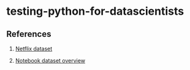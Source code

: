 # testing-python-for-datascientists

## References

1. [Netflix dataset](https://www.kaggle.com/code/shivamb/netflix-shows-and-movies-exploratory-analysis)

2. [Notebook dataset overview](https://www.kaggle.com/code/shivamb/netflix-shows-and-movies-exploratory-analysis)
